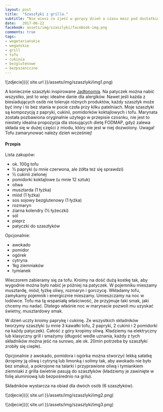 ```yaml
---
layout: post
title:  "Szaszłyki z grilla."
subtitle: “Nie wiesz co zjeść w gorący dzień a czasu masz pod dostatkiem? Grill!”
date:   2017-06-22
facebook: assets/img/szaszlyki/facebook-img.png
comments: true
tags:
- wegetariańskie
- wegańskie
- grill
- tofu
- cukinia
- bezglutenowe
- bezpszeniczne
---
```


![zdjecie]({{ site.url }}/assets/img/szaszlyki/img1.png)


A koniecznie szaszłyki inspirowane [Jadłonomią](http://www.jadlonomia.com/). Na patyczek można nabić wszystko, jest to więc idealne danie dla alergików. Nawet jeśli każda z biesiadujących osób nie toleruje różnych produktów, każdy szaszłyk może być inny i to bez stania w pocie czoła przy kilku patelniach.
Moje szaszłyki są kompozycją z papryki, cukinii, pomidorków koktajlowych i tofu. Marynata została pozbawiona oryginalnie użytego w przepisie czosnku, nie jest to niestety idealna propozycja dla stosujących dietę FODMAP, gdyż zalewa składa się w dużej części z miodu, który nie jest w niej dozwolony.
Uwaga! Tofu zamarynować należy dzień wcześniej!

#### Przepis

Lista zakupów:
* ok. 100g tofu
* ½ papryki (u mnie czerwona, ale żółta też się sprawdzi)
* ½ cukinii zielonej
* pomidorki koktajlowe (u mnie 12 sztuk)
* oliwa
* musztarda (1 łyżka)
* miód (1 łyżka)
* sos sojowy bezglutenowy (1 łyżka)
* rozmaryn
* ziarna kolendry (½ łyżeczki)
* sól
* pieprz
* patyczki do szaszłyków

Opcjonalnie:
* awokado
* pomidor
* ogórek
* cytryna
* 1kg ziemniaków
* tymianek

Wieczorem zabieramy się za tofu. Kroimy na dość dużą kostkę tak, aby wygodnie można było nabić je później na patyczek. W pojemniku mieszamy musztardę, miód, łyżkę oliwy, rozmaryn i gorczycę. Wkładamy tofu, zamykamy pojemnik i energicznie mieszamy. Umieszczamy na noc w lodówce.
Tofu ma tą wspaniałą właściwość, że przyjmuje taki smak, jaki chcemy mu nadać. Dlatego właśnie noc w marynacie pozwoli mu uzyskać świetny, musztardowy smak.

W dzień uczty kroimy paprykę i cukinię. Ze wszystkich składników tworzymy szaszłyki (u mnie 3 kawałki tofu, 2 papryki, 2 cukinii i 2 pomidorki na każdy patyczek). Całość z góry kropimy oliwą. Kładziemy na elektryczny lub klasyczny grill i smażymy (długość wedle uznania, każdy z tych składników można jeść na surowo, ale ok. 20min potrzeba by szaszłyki zrobiły się ciepłe).

Opcjonalnie z awokado, pomidora i ogórka można stworzyć lekką sałatkę (kropimy ją oliwą i cytryną lub limonką i solimy tak, aby awokado nie było bez smaku), a pokrojone na talarki i przyprawione oliwą i tymiankiem ziemniaki z grilla świetnie pasują do szaszłyków (kładziemy je zawinięte w folię aluminiową lub bezpośrednio na grilu).

Składników wystarcza na obiad dla dwóch osób (6 szaszłyków).

![zdjecie]({{ site.url }}/assets/img/szaszlyki/img2.png)

![zdjecie]({{ site.url }}/assets/img/szaszlyki/img3.png)
